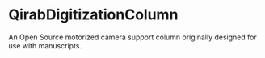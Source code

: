 # QirabDigitizationColumn
An Open Source motorized camera support column originally designed for use with manuscripts.
